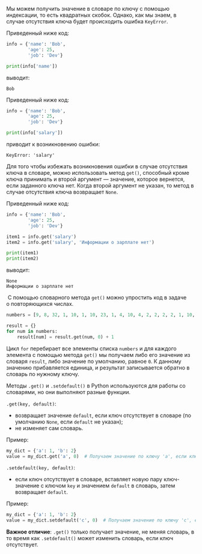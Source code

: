 

Мы можем получить значение в словаре по ключу с помощью индексации, то есть квадратных скобок. Однако, как мы знаем, в случае отсутствия ключа будет происходить ошибка `KeyError`.

Приведенный ниже код:

```python
info = {'name': 'Bob',
        'age': 25,
        'job': 'Dev'}

print(info['name'])
```

выводит:

```no-highlight
Bob
```

Приведенный ниже код:

```python
info = {'name': 'Bob',
        'age': 25,
        'job': 'Dev'}

print(info['salary'])
```

приводит к возникновению ошибки:

```no-highlight
KeyError: 'salary'
```

Для того чтобы избежать возникновения ошибки в случае отсутствия ключа в словаре, можно использовать метод `get()`, способный кроме ключа принимать и второй аргумент — значение, которое вернется, если заданного ключа нет. Когда второй аргумент не указан, то метод в случае отсутствия ключа возвращает `None`.

Приведенный ниже код:

```python
info = {'name': 'Bob',
        'age': 25,
        'job': 'Dev'}

item1 = info.get('salary')
item2 = info.get('salary', 'Информации о зарплате нет')

print(item1)
print(item2)
```

выводит:

```no-highlight
None
Информации о зарплате нет
```

  С помощью словарного метода `get()` можно упростить код в задаче о повторяющихся числах.

```python
numbers = [9, 8, 32, 1, 10, 1, 10, 23, 1, 4, 10, 4, 2, 2, 2, 2, 1, 10, 1, 2, 2, 32, 23, 23]

result = {}
for num in numbers:
    result[num] = result.get(num, 0) + 1
```

Цикл `for` перебирает все элементы списка `numbers` и для каждого элемента с помощью метода `get()` мы получаем либо его значение из словаря `result`, либо значение по умолчанию, равное `0`. К данному значению прибавляется единица, и результат записывается обратно в словарь по нужному ключу.


Методы `.get()` и `.setdefault()` в Python используются для работы со словарями, но они выполняют разные функции.

`.get(key, default)`:

- возвращает значение `default`, если ключ отсутствует в словаре (по умолчанию `None`, если `default` не указан);
- не изменяет сам словарь.

Пример:

```python
my_dict = {'a': 1, 'b': 2}
value = my_dict.get('a', 0)  # Получаем значение по ключу 'a', если ключ отсутствует, возвращаем 0
```

`.setdefault(key, default)`:

- если ключ отсутствует в словаре, вставляет новую пару ключ-значение с ключом `key` и значением `default` в словарь, затем возвращает `default`.

Пример:

```python
my_dict = {'a': 1, 'b': 2}
value = my_dict.setdefault('c', 0)  # Получаем значение по ключу 'c', если ключ отсутствует, вставляем 'c': 0
```

**Важное отличие**: `.get()` только получает значение, не меняя словарь, в то время как `.setdefault()` может изменить словарь, если ключ отсутствует.